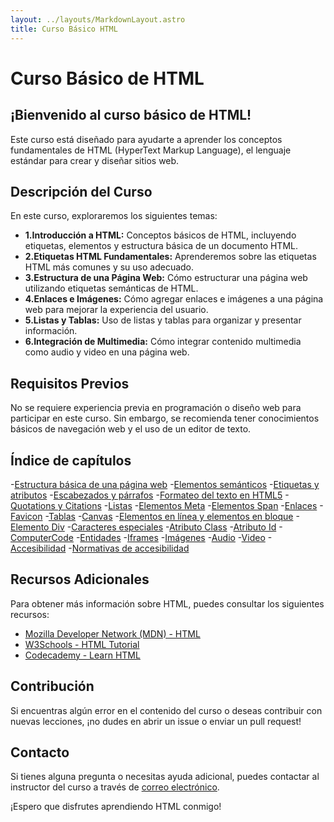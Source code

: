 ```yaml
---
layout: ../layouts/MarkdownLayout.astro
title: Curso Básico HTML
---
```


# Curso Básico de HTML

## ¡Bienvenido al curso básico de HTML!

Este curso está diseñado para ayudarte a aprender los conceptos fundamentales de HTML (HyperText Markup Language), el lenguaje estándar para crear y diseñar sitios web.

## Descripción del Curso

En este curso, exploraremos los siguientes temas:

- **1.Introducción a HTML:** Conceptos básicos de HTML, incluyendo etiquetas, elementos y estructura básica de un documento HTML.
- **2.Etiquetas HTML Fundamentales:** Aprenderemos sobre las etiquetas HTML más comunes y su uso adecuado.
- **3.Estructura de una Página Web:** Cómo estructurar una página web utilizando etiquetas semánticas de HTML.
- **4.Enlaces e Imágenes:** Cómo agregar enlaces e imágenes a una página web para mejorar la experiencia del usuario.
- **5.Listas y Tablas:** Uso de listas y tablas para organizar y presentar información.
- **6.Integración de Multimedia:** Cómo integrar contenido multimedia como audio y video en una página web.

## Requisitos Previos

No se requiere experiencia previa en programación o diseño web para participar en este curso. Sin embargo, se recomienda tener conocimientos básicos de navegación web y el uso de un editor de texto.

## Índice de capítulos

-[Estructura básica de una página web](https://github.com/artificacial/basicoHTML/blob/main/estructuraBasicaPaginaHTML.md) -[Elementos semánticos](https://github.com/artificacial/basicoHTML/blob/main/elementosSemanticosHTML5.md) -[Etiquetas y atributos](https://github.com/artificacial/basicoHTML/blob/main/etiquetas%26AtributosHTML5.md) -[Escabezados y párrafos](https://github.com/artificacial/basicoHTML/blob/main/encabezados%26ParrafosHTML5.md) -[Formateo del texto en HTML5](https://github.com/artificacial/basicoHTML/blob/main/formateodelTextoHTML5.md) -[Quotations y Citations](https://github.com/artificacial/basicoHTML/blob/main/quotations%26CitationsHTML5.md) -[Listas](https://github.com/artificacial/basicoHTML/blob/main/listasHTML5.md) -[Elementos Meta](https://github.com/artificacial/basicoHTML/blob/main/elementosMetaHTML5.md) -[Elementos Span](https://github.com/artificacial/basicoHTML/blob/main/elementoSpanHTML5.md) -[Enlaces](https://github.com/artificacial/basicoHTML/blob/main/enlacesHTML5.md) -[Favicon](https://github.com/artificacial/basicoHTML/blob/main/faviconHTML5.md) -[Tablas](https://github.com/artificacial/basicoHTML/blob/main/tablasHTML5.md) -[Canvas](https://github.com/artificacial/basicoHTML/blob/main/1canvasHTML5.md) -[Elementos en línea y elementos en bloque](https://github.com/artificacial/basicoHTML/blob/main/bloqueVSLineaHTML5.md) -[Elemento Div](https://github.com/artificacial/basicoHTML/blob/main/elementoDivHTML5.md) -[Caracteres especiales](https://github.com/artificacial/basicoHTML/blob/main/caracteresEspecialesHTML5.md) -[Atributo Class](https://github.com/artificacial/basicoHTML/blob/main/atributoClassHTML5.md) -[Atributo Id](https://github.com/artificacial/basicoHTML/blob/main/atributoIdHTML5.md) -[ComputerCode](https://github.com/artificacial/basicoHTML/blob/main/computerCodeHTML5.md) -[Entidades](https://github.com/artificacial/basicoHTML/blob/main/entidadesHTML5.md) -[Iframes](https://github.com/artificacial/basicoHTML/blob/main/13.iframeHTML5.md) -[Imágenes](https://github.com/artificacial/basicoHTML/blob/main/14.imagenesHTML5.md) -[Audio](https://github.com/artificacial/basicoHTML/blob/main/audioHTML5.md) -[Video](https://github.com/artificacial/basicoHTML/blob/main/16.videoHTML5.md) -[Accesibilidad](https://github.com/artificacial/basicoHTML/blob/main/accesibilidadHTML5.md) -[Normativas de accesibilidad](https://github.com/artificacial/basicoHTML/blob/main/normativaAccesibilidadWebHTML5.md)

## Recursos Adicionales

Para obtener más información sobre HTML, puedes consultar los siguientes recursos:

- [Mozilla Developer Network (MDN) - HTML](https://developer.mozilla.org/es/docs/Web/HTML)
- [W3Schools - HTML Tutorial](https://www.w3schools.com/html/)
- [Codecademy - Learn HTML](https://www.codecademy.com/learn/learn-html)

## Contribución

Si encuentras algún error en el contenido del curso o deseas contribuir con nuevas lecciones, ¡no dudes en abrir un issue o enviar un pull request!

## Contacto

Si tienes alguna pregunta o necesitas ayuda adicional, puedes contactar al instructor del curso a través de [correo electrónico](mailto:artificacial.tk@gmail.com).

¡Espero que disfrutes aprendiendo HTML conmigo!
